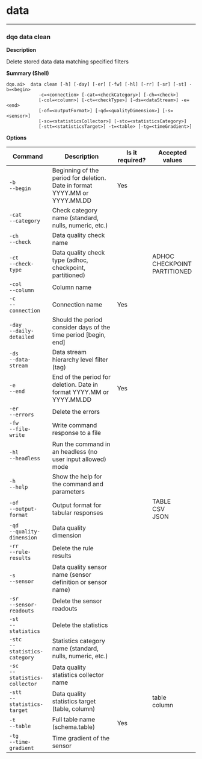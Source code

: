 # data

___
### **dqo data clean**

**Description**

Delete stored data data matching specified filters

**Summary (Shell)**
```
dqo.ai>  data clean [-h] [-day] [-er] [-fw] [-hl] [-rr] [-sr] [-st] -b=<begin>
            -c=<connection> [-cat=<checkCategory>] [-ch=<check>]
            [-col=<column>] [-ct=<checkType>] [-ds=<dataStream>] -e=<end>
            [-of=<outputFormat>] [-qd=<qualityDimension>] [-s=<sensor>]
            [-sc=<statisticsCollector>] [-stc=<statisticsCategory>]
            [-stt=<statisticsTarget>] -t=<table> [-tg=<timeGradient>]

```


**Options**  
  
| Command | Description | Is it required? | Accepted values |
|---------|-------------|-----------------|-----------------|
|`-b`<br/>`--begin`<br/>|Beginning of the period for deletion. Date in format YYYY.MM or YYYY.MM.DD|Yes||
|`-cat`<br/>`--category`<br/>|Check category name (standard, nulls, numeric, etc.)| ||
|`-ch`<br/>`--check`<br/>|Data quality check name| ||
|`-ct`<br/>`--check-type`<br/>|Data quality check type (adhoc, checkpoint, partitioned)| |ADHOC<br/>CHECKPOINT<br/>PARTITIONED<br/>|
|`-col`<br/>`--column`<br/>|Column name| ||
|`-c`<br/>`--connection`<br/>|Connection name|Yes||
|`-day`<br/>`--daily-detailed`<br/>|Should the period consider days of the time period [begin, end]| ||
|`-ds`<br/>`--data-stream`<br/>|Data stream hierarchy level filter (tag)| ||
|`-e`<br/>`--end`<br/>|End of the period for deletion. Date in format YYYY.MM or YYYY.MM.DD|Yes||
|`-er`<br/>`--errors`<br/>|Delete the errors| ||
|`-fw`<br/>`--file-write`<br/>|Write command response to a file| ||
|`-hl`<br/>`--headless`<br/>|Run the command in an headless (no user input allowed) mode| ||
|`-h`<br/>`--help`<br/>|Show the help for the command and parameters| ||
|`-of`<br/>`--output-format`<br/>|Output format for tabular responses| |TABLE<br/>CSV<br/>JSON<br/>|
|`-qd`<br/>`--quality-dimension`<br/>|Data quality dimension| ||
|`-rr`<br/>`--rule-results`<br/>|Delete the rule results| ||
|`-s`<br/>`--sensor`<br/>|Data quality sensor name (sensor definition or sensor name)| ||
|`-sr`<br/>`--sensor-readouts`<br/>|Delete the sensor readouts| ||
|`-st`<br/>`--statistics`<br/>|Delete the statistics| ||
|`-stc`<br/>`--statistics-category`<br/>|Statistics category name (standard, nulls, numeric, etc.)| ||
|`-sc`<br/>`--statistics-collector`<br/>|Data quality statistics collector name| ||
|`-stt`<br/>`--statistics-target`<br/>|Data quality statistics target (table, column)| |table<br/>column<br/>|
|`-t`<br/>`--table`<br/>|Full table name (schema.table)|Yes||
|`-tg`<br/>`--time-gradient`<br/>|Time gradient of the sensor| ||


